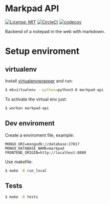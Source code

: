 # Markpad API
[![License: MIT](https://img.shields.io/badge/License-MIT-yellow.svg)](https://opensource.org/licenses/MIT)
[![CircleCI](https://circleci.com/gh/rafaellcoellho/markpad-api.svg?style=svg&circle-token=9015714b9f17c89769c53388e3c4c71c532b2db0)](https://circleci.com/gh/rafaellcoellho/markpad-api)
[![codecov](https://codecov.io/gh/rafaellcoellho/markpad-api/branch/master/graph/badge.svg)](https://codecov.io/gh/rafaellcoellho/markpad-api)

Backend of a notepad in the web with markdown.

# Setup enviroment

## virtualenv

Install [virtualenvwrapper](https://virtualenvwrapper.readthedocs.io/en/latest/]) and run:

```bash
$ mkvirtualenv --python=python3.6 markpad-api
```

To activate the virtual env just:

```bash
$ workon markpad-api
```

## Dev enviroment

Create a enviroment file, example:
```
MONGO_URI=mongodb://database:27017
MONGO_DATABASE_NAME=markpad
FRONTEND_ORIGIN=http://localhost:8080
```

Use makefile:
```bash
$ make -B run_local
```

## Tests

```bash
$ make -B tests
```

